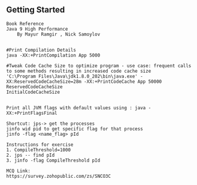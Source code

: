 ## Getting Started

    Book Reference
    Java 9 High Performance
        By Mayur Ramgir , Nick Samoylov


    #Print Compilation Details
    java -XX:+PrintCompilation App 5000

    #Tweak Code Cache Size to optimize program - use case: frequent calls to some methods resulting in increased code cache size
    'C:\Program Files\Java\jdk1.8.0_202\bin\java.exe' -XX:ReservedCodeCacheSize=28m -XX:+PrintCodeCache App 50000
    ReservedCodeCacheSize
    InitialCodeCacheSize


    Print all JVM flags with default values using : java -XX:+PrintFlagsFinal

    Shortcut: jps-> get the processes
    jinfo wid pid to get specific flag for that process
    jinfo -flag <name_flag> pId

    Instructions for exercise
    1. CompileThreshold=1000
    2. jps -- find pId
    3. jinfo -flag CompileThreshold pId 

    MCQ Link: 
    https://survey.zohopublic.com/zs/SNCO3C




